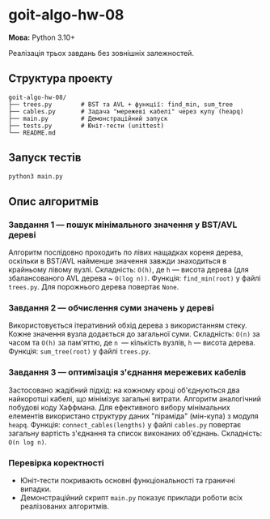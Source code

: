 # goit-algo-hw-08

**Мова:** Python 3.10+

Реалізація трьох завдань без зовнішніх залежностей.

## Структура проекту
```
goit-algo-hw-08/
├── trees.py        # BST та AVL + функції: find_min, sum_tree
├── cables.py       # Задача "мережеві кабелі" через купу (heapq)
├── main.py         # Демонстраційний запуск
├── tests.py        # Юніт-тести (unittest)
└── README.md
```

## Запуск тестів

```bash
python3 main.py
```

## Опис алгоритмів

### Завдання 1 — пошук мінімального значення у BST/AVL дереві
Алгоритм послідовно проходить по лівих нащадках кореня дерева, оскільки в BST/AVL найменше значення завжди знаходиться в крайньому лівому вузлі.
Складність: `O(h)`, де `h` — висота дерева (для збалансованого AVL дерева ~ `O(log n))`.
Функція: `find_min(root)` у файлі `trees.py`. Для порожнього дерева повертає `None`.

### Завдання 2 — обчислення суми значень у дереві
Використовується ітеративний обхід дерева з використанням стеку. Кожне значення вузла додається до загальної суми.
Складність: `O(n)` за часом та `O(h)` за пам'яттю, де `n `— кількість вузлів, `h` — висота дерева.
Функція: `sum_tree(root)` у файлі `trees.py`.


### Завдання 3 — оптимізація з'єднання мережевих кабелів
Застосовано жадібний підхід: на кожному кроці об'єднуються два найкоротші кабелі, що мінімізує загальні витрати. Алгоритм аналогічний побудові коду Хаффмана.
Для ефективного вибору мінімальних елементів використано структуру даних "піраміда" (мін-купа) з модуля `heapq`.
Функція: `connect_cables(lengths)` у файлі `cables.py` повертає загальну вартість з'єднання та список виконаних об'єднань.
Складність: `O(n log n)`.

### Перевірка коректності
- Юніт-тести покривають основні функціональності та граничні випадки.
- Демонстраційний скрипт `main.py` показує приклади роботи всіх реалізованих алгоритмів.
